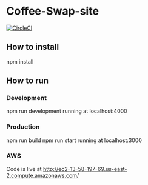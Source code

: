 # Coffee-Swap-site

[![CircleCI](https://circleci.com/gh/iamkhush/coffeeswap.svg?style=svg)](https://circleci.com/gh/iamkhush/coffeeswap)

## How to install

npm install

## How to run

### Development
npm run development
running at localhost:4000

### Production
npm run build 
npm run start
running at localhost:3000


### AWS
Code is live at http://ec2-13-58-197-69.us-east-2.compute.amazonaws.com/